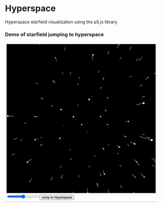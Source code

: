 # Hyperspace
Hyperspace starfield visualization using the p5.js library


### Demo of starfield jumping to hyperspace
![Demo1](starfield/stars.gif)
